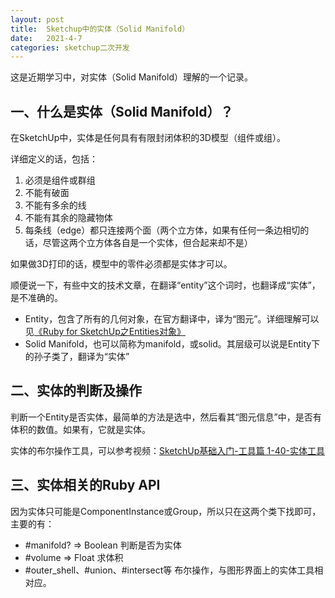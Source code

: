 ```yaml
---
layout: post
title:  Sketchup中的实体（Solid Manifold）
date:   2021-4-7
categories: sketchup二次开发
---
```

这是近期学习中，对实体（Solid Manifold）理解的一个记录。

## 一、什么是实体（Solid Manifold）？

在SketchUp中，实体是任何具有有限封闭体积的3D模型（组件或组）。

详细定义的话，包括：
1. 必须是组件或群组
2. 不能有破面
3. 不能有多余的线
4. 不能有其余的隐藏物体
5. 每条线（edge）都只连接两个面（两个立方体，如果有任何一条边相切的话，尽管这两个立方体各自是一个实体，但合起来却不是）

如果做3D打印的话，模型中的零件必须都是实体才可以。

<!--more-->

顺便说一下，有些中文的技术文章，在翻译“entity”这个词时，也翻译成“实体”，是不准确的。
- Entity，包含了所有的几何对象，在官方翻译中，译为“图元”。详细理解可以见[《Ruby for SketchUp之Entities对象》](https://blog.csdn.net/bobo_993/article/details/106800161)
- Solid Manifold，也可以简称为manifold，或solid。其层级可以说是Entity下的孙子类了，翻译为“实体”

## 二、实体的判断及操作

判断一个Entity是否实体，最简单的方法是选中，然后看其“图元信息”中，是否有体积的数值。如果有，它就是实体。

实体的布尔操作工具，可以参考视频：[SketchUp基础入门-工具篇 1-40-实体工具](https://www.bilibili.com/video/BV1Jp4y117EU)

## 三、实体相关的Ruby API

因为实体只可能是ComponentInstance或Group，所以只在这两个类下找即可，主要的有：

- #manifold? ⇒ Boolean   判断是否为实体
- #volume ⇒ Float    求体积
- #outer_shell、#union、#intersect等   布尔操作，与图形界面上的实体工具相对应。

